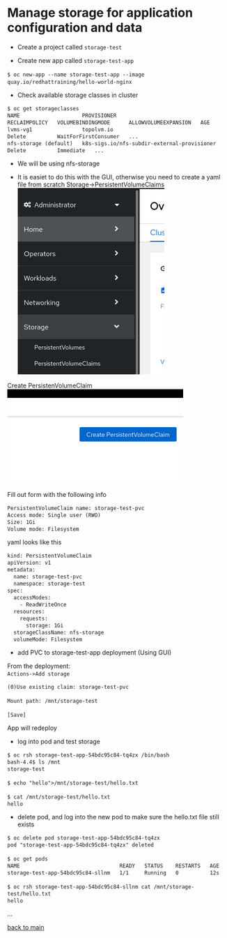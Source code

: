 # Manage storage for application configuration and data

- Create a project called `storage-test`

- Create new app called `storage-test-app`

`$ oc new-app --name storage-test-app --image quay.io/redhattraining/hello-world-nginx`  
  
- Check available storage classes in cluster

```
$ oc get storageclasses
NAME                    PROVISIONER                                   RECLAIMPOLICY   VOLUMEBINDINGMODE      ALLOWVOLUMEEXPANSION   AGE
lvms-vg1                topolvm.io                                    Delete          WaitForFirstConsumer   ...
nfs-storage (default)   k8s-sigs.io/nfs-subdir-external-provisioner   Delete          Immediate   ...           
```
- We will be using nfs-storage

- It is easiet to do this with the GUI, otherwise you need to create a yaml file from scratch
Storage->PersistentVolumeClaims
![screenshot](img/image5.png)
  
Create PersistenVolumeClaim
![screenshot](img/image6.png)

Fill out form with the following info
```
PersistentVolumeClaim name: storage-test-pvc
Access mode: Single user (RWO)
Size: 1Gi
Volume mode: Filesystem
```

yaml looks like this
```
kind: PersistentVolumeClaim
apiVersion: v1
metadata:
  name: storage-test-pvc
  namespace: storage-test
spec:
  accessModes:
    - ReadWriteOnce
  resources:
    requests:
      storage: 1Gi
  storageClassName: nfs-storage
  volumeMode: Filesystem
```
- add PVC to storage-test-app deployment
(Using GUI)  
  
From the deployment:  
`Actions->Add storage`  

```
(0)Use existing claim: storage-test-pvc

Mount path: /mnt/storage-test

[Save]
``` 

App will redeploy 

- log into pod and test storage

```
$ oc rsh storage-test-app-54bdc95c84-tq4zx /bin/bash
bash-4.4$ ls /mnt
storage-test

$ echo "hello">/mnt/storage-test/hello.txt

$ cat /mnt/storage-test/hello.txt 
hello
```
- delete pod, and log into the new pod to make sure the hello.txt file still exists

```
$ oc delete pod storage-test-app-54bdc95c84-tq4zx 
pod "storage-test-app-54bdc95c84-tq4zx" deleted

$ oc get pods
NAME                                READY   STATUS    RESTARTS   AGE
storage-test-app-54bdc95c84-sllnm   1/1     Running   0          12s

$ oc rsh storage-test-app-54bdc95c84-sllnm cat /mnt/storage-test/hello.txt
hello
```

...
  
  
  [back to main](./README.md) 
